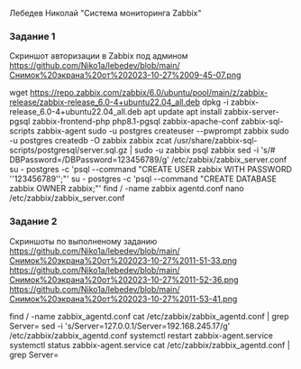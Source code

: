 Лебедев Николай "Система мониторинга Zabbix"


### Задание 1

Скриншот авторизации в Zabbix под админом
https://github.com/Niko1a/lebedev/blob/main/Снимок%20экрана%20от%202023-10-27%2009-45-07.png

wget https://repo.zabbix.com/zabbix/6.0/ubuntu/pool/main/z/zabbix-release/zabbix-release_6.0-4+ubuntu22.04_all.deb
dpkg -i zabbix-release_6.0-4+ubuntu22.04_all.deb
apt update
apt install zabbix-server-pgsql zabbix-frontend-php php8.1-pgsql zabbix-apache-conf zabbix-sql-scripts zabbix-agent
sudo -u postgres createuser --pwprompt zabbix
sudo -u postgres createdb -O zabbix zabbix
zcat /usr/share/zabbix-sql-scripts/postgresql/server.sql.gz | sudo -u zabbix psql zabbix
sed -i 's/# DBPassword=/DBPassword=123456789/g' /etc/zabbix/zabbix_server.conf 
su - postgres -c 'psql --command "CREATE USER zabbix WITH PASSWORD '\'123456789\'';"'
su - postgres -c 'psql --command "CREATE DATABASE zabbix OWNER zabbix;"'
find / -name zabbix agentd.conf
nano /etc/zabbix/zabbix_server.conf

### Задание 2

Скриншоты по выполненому заданию
https://github.com/Niko1a/lebedev/blob/main/Снимок%20экрана%20от%202023-10-27%2011-51-33.png
https://github.com/Niko1a/lebedev/blob/main/Снимок%20экрана%20от%202023-10-27%2011-52-36.png
https://github.com/Niko1a/lebedev/blob/main/Снимок%20экрана%20от%202023-10-27%2011-53-41.png

find / -name zabbix_agentd.conf
cat /etc/zabbix/zabbix_agentd.conf | grep Server=
sed -i 's/Server=127.0.0.1/Server=192.168.245.17/g' /etc/zabbix/zabbix_agentd.conf
systemctl restart zabbix-agent.service 
systemctl status zabbix-agent.service 
cat /etc/zabbix/zabbix_agentd.conf | grep Server=
